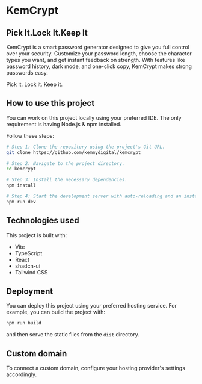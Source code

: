 # KemCrypt

## Pick It.Lock It.Keep It

KemCrypt is a smart password generator designed to give you full control over your security. Customize your password length, choose the character types you want, and get instant feedback on strength. With features like password history, dark mode, and one-click copy, KemCrypt makes strong passwords easy.

Pick it. Lock it. Keep it.

## How to use this project

You can work on this project locally using your preferred IDE. The only requirement is having Node.js & npm installed.

Follow these steps:

```sh
# Step 1: Clone the repository using the project's Git URL.
git clone https://github.com/kemmydigital/kemcrypt

# Step 2: Navigate to the project directory.
cd kemcrypt

# Step 3: Install the necessary dependencies.
npm install

# Step 4: Start the development server with auto-reloading and an instant preview.
npm run dev
```

## Technologies used

This project is built with:

- Vite
- TypeScript
- React
- shadcn-ui
- Tailwind CSS

## Deployment

You can deploy this project using your preferred hosting service. For example, you can build the project with:

```sh
npm run build
```

and then serve the static files from the `dist` directory.

## Custom domain

To connect a custom domain, configure your hosting provider's settings accordingly.

